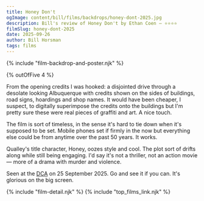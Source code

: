 ```yaml
---
title: Honey Don't
ogImage: content/bill/films/backdrops/honey-dont-2025.jpg
description: Bill's review of Honey Don't by Ethan Coen — ⭐⭐⭐⭐
filmSlug: honey-dont-2025
date: 2025-09-26
author: Bill Horsman
tags: films
---
```


{% include "film-backdrop-and-poster.njk" %}

{% outOfFive 4 %}

From the opening credits I was hooked: a disjointed drive through a desolate looking Albuquerque with credits shown on the sides of buildings, road signs, hoardings and shop names. It would have been cheaper, I suspect, to digitally superimpose the credits onto the buildings but I'm pretty sure these were real pieces of graffiti and art. A nice touch.

The film is sort of timeless, in the sense it's hard to tie down when it's supposed to be set. Mobile phones set if firmly in the now but everything else could be from anytime over the past 50 years. It works.

Qualley's title character, Honey, oozes style and cool. The plot sort of drifts along while still being engaging. I'd say it's not a thriller, not an action movie — more of a drama with murder and violence. 

Seen at the [DCA](https://www.dca.org.uk/) on 25 September 2025. Go and see it if you can. It's glorious on the big screen.

{% include "film-detail.njk" %}
{% include "top_films_link.njk" %}
